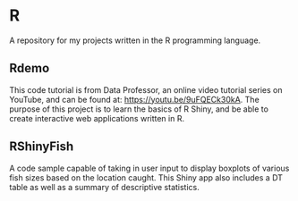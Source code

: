 # R
A repository for my projects written in the R programming language.
## Rdemo
This code tutorial is from Data Professor, an online video tutorial series on YouTube, and can be found at: https://youtu.be/9uFQECk30kA. The purpose of this project is to learn the basics of R Shiny, and be able to create interactive web applications written in R.
## RShinyFish
A code sample capable of taking in user input to display boxplots of various fish sizes based on the location caught. This Shiny app also includes a DT table as well as a summary of descriptive statistics.
